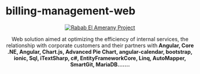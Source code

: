 # billing-management-web

<p align="center">
<a href="https://github.com/RababElAmerany94/billing-management-web">
<img  alt="Rabab El Amerany Project" title="Rabab Project" src="https://github.com/RababElAmerany94/billing-management-web/src/assets/images/site.PNG" />
</a>
</p>

<p align="center">
Web solution aimed at optimizing the efficiency of internal services, the relationship with corporate customers and their partners with<b> Angular, Core .NE, Angular, Chart.js, Advanced Pie Chart, angular-calendar, bootstrap, ionic, Sql, iTextSharp, c#, EntityFrameworkCore, Linq, AutoMapper, SmartGit, MariaDB…….</b>
</p>
